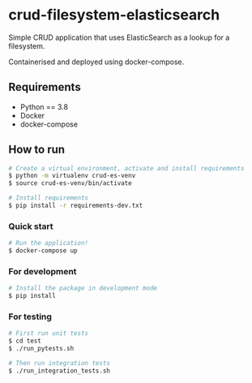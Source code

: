 # crud-filesystem-elasticsearch

Simple CRUD application that uses ElasticSearch as a lookup for a filesystem.

Containerised and deployed using docker-compose.

## Requirements

* Python == 3.8
* Docker
* docker-compose

## How to run
 
```bash
# Create a virtual environment, activate and install requirements
$ python -m virtualenv crud-es-venv
$ source crud-es-venv/bin/activate

# Install requirements
$ pip install -r requirements-dev.txt
```

### Quick start
```bash
# Run the application! 
$ docker-compose up
```

### For development
```bash
# Install the package in development mode
$ pip install 
```


### For testing
```bash
# First run unit tests
$ cd test
$ ./run_pytests.sh

# Then run integration tests
$ ./run_integration_tests.sh
```
